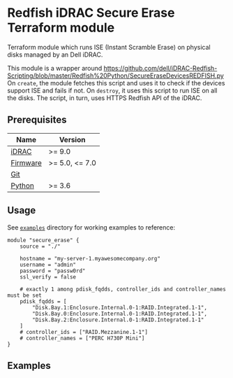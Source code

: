 <!--
Copyright (c) 2024 Dell Inc., or its subsidiaries. All Rights Reserved.

Licensed under the Mozilla Public License Version 2.0 (the "License");
you may not use this file except in compliance with the License.
You may obtain a copy of the License at

    http://mozilla.org/MPL/2.0/


Unless required by applicable law or agreed to in writing, software
distributed under the License is distributed on an "AS IS" BASIS,
WITHOUT WARRANTIES OR CONDITIONS OF ANY KIND, either express or implied.
See the License for the specific language governing permissions and
limitations under the License.
-->

# Redfish iDRAC Secure Erase Terraform module

Terraform module which runs ISE (Instant Scramble Erase) on physical disks managed by an Dell iDRAC.

This module is a wrapper around https://github.com/dell/iDRAC-Redfish-Scripting/blob/master/Redfish%20Python/SecureEraseDevicesREDFISH.py
On `create`, the module fetches this script and uses it to check if the devices support ISE and fails if not.
On `destroy`, it uses this script to run ISE on all the disks.
The script, in turn, uses HTTPS Redfish API of the iDRAC.

## Prerequisites

| Name | Version |
|------|---------|
| <a name="requirement_idrac"></a> [iDRAC](#requirement\_idrac) | >= 9.0 |
| <a name="requirement_idrac_firmware"></a> [Firmware](#requirement\_idrac_firmware) | >= 5.0, <= 7.0 |
| <a name="requirement_git"></a> [Git](#requirement\_git) |  |
| <a name="requirement_python"></a> [Python](#requirement\_python) | >= 3.6 |

<!-- ## Providers

| Name | Version |
|------|---------|
| <a name="provider_redfish"></a> [redfish](#provider\_redfish) | >= 1.2.0 |
| <a name ="provider_local"></a> [local](#provider\_local) | >= 2.4.1 |
| <a name ="provider_random"></a> [random](#provider\_random) | >= 3.6.0 | -->

## Usage

See [`examples`](../../examples) directory for working examples to reference:

```hcl
module "secure_erase" {
    source = "./"

    hostname = "my-server-1.myawesomecompany.org"
    username = "admin"
    password = "passw0rd"
    ssl_verify = false

    # exactly 1 among pdisk_fqdds, controller_ids and controller_names must be set
    pdisk_fqdds = [
        "Disk.Bay.1:Enclosure.Internal.0-1:RAID.Integrated.1-1",
        "Disk.Bay.0:Enclosure.Internal.0-1:RAID.Integrated.1-1",
        "Disk.Bay.2:Enclosure.Internal.0-1:RAID.Integrated.1-1"
    ]
    # controller_ids = ["RAID.Mezzanine.1-1"]
    # controller_names = ["PERC H730P Mini"]
}

```

## Examples

<!-- - [With physical disks](../../examples/secure-erase-physical-disks) with VPC Endpoints.
- [With storgae controller id](../../examples/secure-erase-physical-disks) with storgae controller id.
- [With storage controller name](../../examples/secure-erase-physical-disks) with storgae controller name. -->

<!-- ## Modules

No modules.

## Resources

| Name | Type |
|------|------|
| [redfish_storage.storage](https://registry.terraform.io/providers/hashicorp/aws/latest/docs/resources/security_group) | resource |
| [random_id.dir](https://registry.terraform.io/providers/hashicorp/aws/latest/docs/resources/security_group_rule) | resource |
| [terraform_data.git_repo](https://registry.terraform.io/providers/hashicorp/aws/latest/docs/resources/vpc_endpoint) | resource |
| [terraform_data.sec_erase](https://registry.terraform.io/providers/hashicorp/aws/latest/docs/data-sources/vpc_endpoint_service) | data source |

## Inputs

| Name | Description |
|------|-------------|
| <a name="physical_disk_fqdds"></a> [physical\_disk\_fqdds](#output\_physical\_disk\_fqdds) | Array containing the FQDDs of all physical disks on which secure erase will be run on `destroy` |
| <a name="temp_dir"></a> [temp\_dir](#output\_temp\_dir) | The local temporary directory path being used by this module | -->
